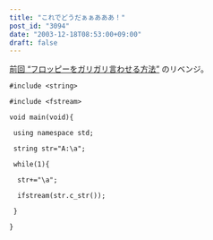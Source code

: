 ```yaml
---
title: "これでどうだぁぁあああ！"
post_id: "3094"
date: "2003-12-18T08:53:00+09:00"
draft: false
---
```



[前回 “フロッピーをガリガリ言わせる方法”](/floppy_crasher) のリベンジ。


    #include <string>

    #include <fstream>

    void main(void){

     using namespace std;

     string str="A:\a";

     while(1){

      str+="\a";

      ifstream(str.c_str());

     }

    }

